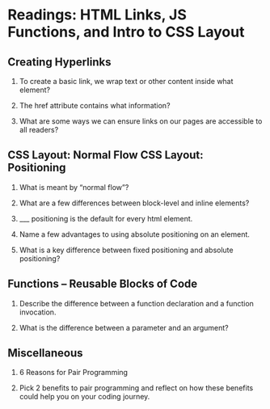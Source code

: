 # Readings: HTML Links, JS Functions, and Intro to CSS Layout

## Creating Hyperlinks

1. To create a basic link, we wrap text or other content inside what element?

2. The href attribute contains what information?

3. What are some ways we can ensure links on our pages are accessible to all readers?


## CSS Layout: Normal Flow CSS Layout: Positioning

1. What is meant by “normal flow”?

2. What are a few differences between block-level and inline elements?

3. ___ positioning is the default for every html element.

4. Name a few advantages to using absolute positioning on an element.

5. What is a key difference between fixed positioning and absolute positioning?


## Functions – Reusable Blocks of Code

1. Describe the difference between a function declaration and a function invocation.

2. What is the difference between a parameter and an argument?

## Miscellaneous

1. 6 Reasons for Pair Programming

2. Pick 2 benefits to pair programming and reflect on how these benefits could help you on your coding journey.
